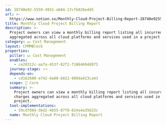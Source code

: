 ```yaml
---
id: 28740e92-5559-4931-ab04-17cfb026edd5
url: >-
  https://www.notion.so/Monthly-Cloud-Project-Billing-Report-28740e9255594931ab0417cfb026edd5
title: Monthly Cloud Project Billing Report
description: >-
  Project owners can view a monthly billing report listing all incurred charges
  aggregated across all cloud platforms and services used in a project.  
category: 💵 Cost Management
layout: CFMMBlock
properties:
  pillar: 💵 Cost Management
  enables:
    - ce20312c-aa7a-453f-82f2-f186469dd973
  journey-stage: ⭐️⭐️
  depends-on:
    - cd162600-e742-4a80-b022-989da423ca43
  scope: 🏢 Core
  summary: >-
    Project owners can view a monthly billing report listing all incurred
    charges aggregated across all cloud platforms and services used in a
    project.  
  tool-implementations:
    - 59cdf884-5bd2-4b55-87f8-824a4a35623c
  name: Monthly Cloud Project Billing Report
---
```


